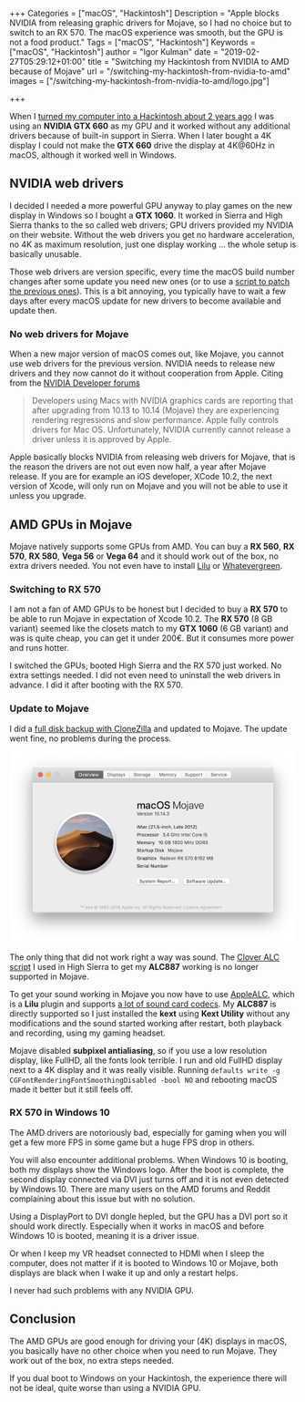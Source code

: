 +++
Categories = ["macOS", "Hackintosh"]
Description = "Apple blocks NVIDIA from releasing graphic drivers for Mojave, so I had no choice but to switch to an RX 570. The macOS experience was smooth, but the GPU is not a food product."
Tags = ["macOS", "Hackintosh"]
Keywords = ["macOS", "Hackintosh"]
author = "Igor Kulman"
date = "2019-02-27T05:29:12+01:00"
title = "Switching my Hackintosh from NVIDIA to AMD because of Mojave"
url = "/switching-my-hackintosh-from-nvidia-to-amd"
images = ["/switching-my-hackintosh-from-nvidia-to-amd/logo.jpg"]

+++

When I [turned my computer into a Hackintosh about 2 years ago](/my-experience-running-a-hackintosh/) I was using an **NVIDIA GTX 660** as my GPU and it worked without any additional drivers because of built-in support in Sierra. When I later bought a 4K display I could not make the **GTX 660** drive the display at 4K@60Hz in macOS, although it worked well in Windows. 

## NVIDIA web drivers

I decided I needed a more powerful GPU anyway to play games on the new display in Windows so I bought a **GTX 1060**. It worked in Sierra and High Sierra thanks to the so called web drivers; GPU drivers provided my NVIDIA on their website. Without the web drivers you get no hardware acceleration, no 4K as maximum resolution, just one display working ... the whole setup is basically unusable. 

Those web drivers are version specific, every time the macOS build number changes after some update you need new ones (or to use a [script to patch the previous ones](https://github.com/Benjamin-Dobell/nvidia-update)). This is a bit annoying, you typically have to wait a few days after every macOS update for new drivers to become available and update then. 

### No web drivers for Mojave

When a new major version of macOS comes out, like Mojave, you cannot use web drivers for the previous version. NVIDIA needs to release new drivers and they now cannot do it without cooperation from Apple. Citing from the [NVIDIA Developer forums](https://devtalk.nvidia.com/default/topic/1043070/announcements/faq-about-macos-10-14-mojave-nvidia-drivers/)

> Developers using Macs with NVIDIA graphics cards are reporting that after upgrading from 10.13 to 10.14 (Mojave) they are experiencing rendering regressions and slow performance. Apple fully controls drivers for Mac OS. Unfortunately, NVIDIA currently cannot release a driver unless it is approved by Apple.

Apple basically blocks NVIDIA from releasing web drivers for Mojave, that is the reason the drivers are not out even now half, a year after Mojave release. If you are for example an iOS developer, XCode 10.2, the next version of Xcode, will only run on Mojave and you will not be able to use it unless you upgrade. 

## AMD GPUs in Mojave

Mojave natively supports some GPUs from AMD. You can buy a **RX 560**, **RX 570**, **RX 580**, **Vega 56** or **Vega 64** and it should work out of the box, no extra drivers needed. You not even have to install [Lilu](https://github.com/acidanthera/Lilu) or [Whatevergreen](https://github.com/acidanthera/WhateverGreen).  

<!--more-->

### Switching to RX 570

I am not a fan of AMD GPUs to be honest but I decided to buy a **RX 570** to be able to run Mojave in expectation of Xcode 10.2. The **RX 570** (8 GB variant) seemed like the closets match to my **GTX 1060** (6 GB variant) and was is quite cheap, you can get it under 200€. But it consumes more power and runs hotter.

I switched the GPUs, booted High Sierra and the RX 570 just worked. No extra settings needed. I did not even need to uninstall the web drivers in advance. I did it after booting with the RX 570. 

### Update to Mojave

I did a [full disk backup with CloneZilla](/using-clonezilla-for-hackintosh-backups/) and updated to Mojave. The update went fine, no problems during the process. 

![Hackintosh running macOS Mojave](mojave.png)

The only thing that did not work right a way was sound. The [Clover ALC script](https://github.com/toleda/audio_CloverALC) I used in High Sierra to get my **ALC887** working is no longer supported in Mojave. 

To get your sound working in Mojave you now have to use [AppleALC](https://github.com/acidanthera/AppleALC), which is a **Lilu** plugin and supports [a lot of sound card codecs](https://github.com/acidanthera/AppleALC/wiki/Supported-codecs). My **ALC887** is directly supported so I just installed the **kext** using **Kext Utility** without any modifications and the sound started working after restart, both playback and recording, using my gaming headset. 

Mojave disabled **subpixel antialiasing**, so if you use a low resolution display, like FullHD, all the fonts look terrible. I run and old FullHD display next to a 4K display and it was really visible. Running `defaults write -g CGFontRenderingFontSmoothingDisabled -bool NO` and rebooting macOS made it better but it still feels off.

### RX 570 in Windows 10

The AMD drivers are notoriously bad, especially for gaming when you will get a few more FPS in some game but a huge FPS drop in others. 

You will also encounter additional problems. When Windows 10 is booting, both my displays show the Windows logo. After the boot is complete, the second display connected via DVI just turns off and it is not even detected by Windows 10. There are many users on the AMD forums and Reddit complaining about this issue but with no solution. 

Using a DisplayPort to DVI dongle hepled, but the GPU has a DVI port so it should work directly. Especially when it works in macOS and before Windows 10 is booted, meaning it is a driver issue. 

Or when I keep my VR headset connected to HDMI when I sleep the computer, does not matter if it is booted to Windows 10 or Mojave, both displays are black when I wake it up and only a restart helps. 

I never had such problems with any NVIDIA GPU.

## Conclusion

The AMD GPUs are good enough for driving your (4K) displays in macOS, you basically have no other choice when you need to run Mojave. They work out of the box, no extra steps needed. 

If you dual boot to Windows on your Hackintosh, the experience there will not be ideal, quite worse than using a NVIDIA GPU.